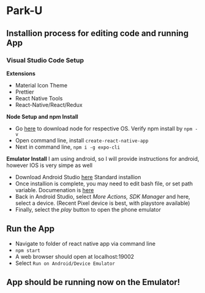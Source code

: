 # Park-U 

## Installion process for editing code and running App

### Visual Studio Code Setup

__Extensions__
- Material Icon Theme
- Prettier
- React Native Tools
- React-Native/React/Redux

__Node Setup and npm Install__
- Go [here](https://nodejs.org/en/download/) to download node for respective OS. Verify npm install by ``npm -v``
- Open command line, install ``create-react-native-app``
- Next in command line, ``npm i -g expo-cli``

__Emulator Install__
I am using android, so I will provide instructions for android, however IOS is very simpe as well
- Download Android Studio [here](https://developer.android.com/studio/?gclid=CjwKCAjwtfqKBhBoEiwAZuesiDg8_BJqEiZfor_p--qPT_I12LUbijPJtE_dUIHdYNm86KCBMaFpnBoC4hkQAvD_BwE&gclsrc=aw.ds) Standard installion
- Once installion is  complete, you may need to edit bash file, or set path variable. Documenation is [here](https://docs.expo.dev/workflow/android-studio-emulator/)
- Back in Android Studio, select *More Actions, SDK Manager* and here, select a device. (Recent Pixel device is best, with playstore available)
- Finally, select the *play* button to open the phone emulator

## Run the App

- Navigate to folder of react native app via command line
- ``npm start``
- A web browser should open at localhost:19002
- Select ``Run on Android/Device Emulator``

## App should be running now on the Emulator!
